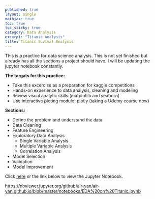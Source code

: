 ```yaml
---
published: true
layout: single
mathjax: true
toc: true
toc_sticky: true
category: Data Analysis
excerpt: "Titanic Analysis"
title: Titanic Suvival Analysis
---
```


This is a practice for data science analysis. This is not yet finished but already has all the sections a project should have. I will be updating the jupyter notebook constantly.

**The targats for this practice:**

- Take this excercise as a preparation for kaggle competitions
- Hands-on experience to data analysis, cleaning and modeling
- Review visual analytic skills (matplotlib and seaborn)
- Use interactive ploting module: plotly (taking a Udemy course now)

**Sections:**

- Define the problem and understand the data
- Data Cleaning
- Feature Engineering
- Exploratory Data Analysis
  - Single Variable Analysis
  - Multiple Variable Analysis
  - Correlation Analysis
- Model Selection
- Validation
- Model Improvement

Click [here](https://nbviewer.jupyter.org/github/air-yan/air-yan.github.io/blob/master/notebooks/EDA%20on%20Titanic.ipynb) or the link below to view the Jupyter Notebook.

https://nbviewer.jupyter.org/github/air-yan/air-yan.github.io/blob/master/notebooks/EDA%20on%20Titanic.ipynb
